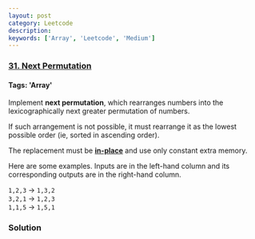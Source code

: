 ```yaml
---
layout: post
category: Leetcode
description: 
keywords: ['Array', 'Leetcode', 'Medium']
---
```

### [31. Next Permutation](https://leetcode.com/problems/next-permutation)

#### Tags: 'Array'

<div class="content__u3I1 question-content__JfgR"><div><p>Implement <strong>next permutation</strong>, which rearranges numbers into the lexicographically next greater permutation of numbers.</p>
<p>If such arrangement is not possible, it must rearrange it as the lowest possible order (ie, sorted in ascending order).</p>
<p>The replacement must be <strong><a href="http://en.wikipedia.org/wiki/In-place_algorithm" target="_blank">in-place</a></strong> and use only constant extra memory.</p>
<p>Here are some examples. Inputs are in the left-hand column and its corresponding outputs are in the right-hand column.</p>
<p><code>1,2,3</code> → <code>1,3,2</code><br/>
<code>3,2,1</code> → <code>1,2,3</code><br/>
<code>1,1,5</code> → <code>1,5,1</code></p>
</div></div>

### Solution
